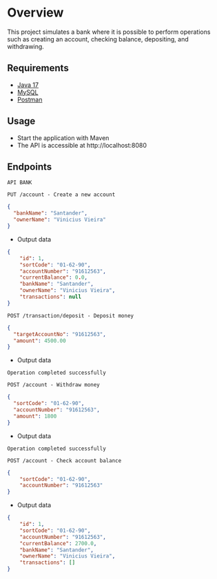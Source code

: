 # Overview
This project simulates a bank where it is possible to perform operations such as creating an account, checking balance, depositing, and withdrawing.

## Requirements
- [Java 17](https://www.oracle.com/java/technologies/downloads/#jdk17-windows)
- [MySQL](https://www.mysql.com/downloads/)
- [Postman](https://www.postman.com/downloads)

## Usage
- Start the application with Maven
- The API is accessible at http://localhost:8080

## Endpoints
`API BANK`

```
PUT /account - Create a new account
```

```json
{
  "bankName": "Santander",
  "ownerName": "Vinicius Vieira"
}
```
- Output data
````json
{
    "id": 1,
    "sortCode": "01-62-90",
    "accountNumber": "91612563",
    "currentBalance": 0.0,
    "bankName": "Santander",
    "ownerName": "Vinicius Vieira",
    "transactions": null
}
````

```
POST /transaction/deposit - Deposit money
```

```json
{
  "targetAccountNo": "91612563",
  "amount": 4500.00
}
```
- Output data
```
Operation completed successfully
```

````
POST /account - Withdraw money
````
````json
{
  "sortCode": "01-62-90",
  "accountNumber": "91612563",
  "amount": 1800
}
````
- Output data
````
Operation completed successfully
````

```
POST /account - Check account balance
```
````json
{
    "sortCode": "01-62-90",
    "accountNumber": "91612563"
}
````
- Output data
````json
{
    "id": 1,
    "sortCode": "01-62-90",
    "accountNumber": "91612563",
    "currentBalance": 2700.0,
    "bankName": "Santander",
    "ownerName": "Vinicius Vieira",
    "transactions": []
}
````
